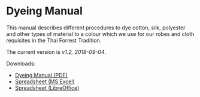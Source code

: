 # Dyeing Manual

This manual describes different procedures to dye cotton, silk, polyester and
other types of material to a colour which we use for our robes and cloth
requisites in the Thai Forrest Tradition.

The current version is *v1.2, 2018-09-04*.

Downloads:

- [Dyeing Manual (PDF)](/dyeing-manual/dyeing-manual-2018-09-04.pdf)
- [Spreadsheet (MS Excel)](/dyeing-manual/dyeing-manual-2018-09-04.xlsx)
- [Spreadsheet (LibreOffice)](/dyeing-manual/dyeing-manual-2018-09-04.ods)


